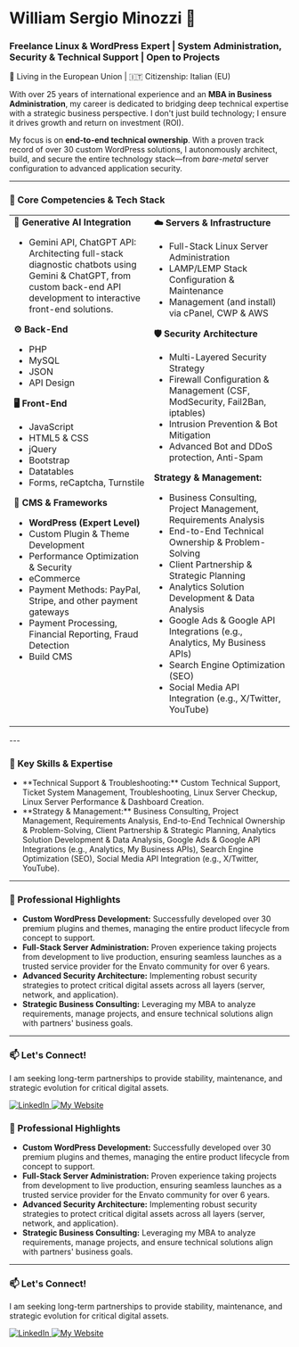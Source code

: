 # William Sergio Minozzi 👋
### Freelance Linux & WordPress Expert | System Administration, Security & Technical Support | Open to Projects 

<p align="left">
  📍 Living in the European Union | 🇮🇹 Citizenship: Italian (EU)
</p>

With over 25 years of international experience and an **MBA in Business Administration**, my career is dedicated to bridging deep technical expertise with a strategic business perspective. I don't just build technology; I ensure it drives growth and return on investment (ROI).

My focus is on **end-to-end technical ownership**. With a proven track record of over 30 custom WordPress solutions, I autonomously architect, build, and secure the entire technology stack—from *bare-metal* server configuration to advanced application security.

---

### 🚀 Core Competencies & Tech Stack

<table>
    <tr>
        <td valign="top" width="50%">
            <strong>🤖 Generative AI Integration</strong>
            <ul>
                <li>Gemini API, ChatGPT API: Architecting full-stack diagnostic chatbots using Gemini & ChatGPT, from custom back-end API development to interactive front-end solutions.</li>
            </ul>
            <strong>⚙️ Back-End</strong>
            <ul>
                <li>PHP</li>
                <li>MySQL</li>
                <li>JSON</li>
                <li>API Design</li>
            </ul>
            <strong>🖥️ Front-End</strong>
            <ul>
                <li>JavaScript</li>
                <li>HTML5 & CSS</li>
                <li>jQuery</li>
                <li>Bootstrap</li>
                <li>Datatables</li>
                <li>Forms, reCaptcha, Turnstile</li>
            </ul>
            <strong>🚀 CMS & Frameworks</strong>
            <ul>
                <li><strong>WordPress (Expert Level)</strong></li>
                <li>Custom Plugin & Theme Development</li>
                <li>Performance Optimization & Security</li>
                <li>eCommerce</li>
                <li>Payment Methods: PayPal, Stripe, and other payment gateways</li>
                <li>Payment Processing, Financial Reporting, Fraud Detection</li>
                <li>Build CMS</li>
            </ul>
        </td>
        <td valign="top" width="50%">
            <strong>☁️ Servers & Infrastructure</strong>
            <ul>
                <li>Full-Stack Linux Server Administration</li>
                <li>LAMP/LEMP Stack Configuration & Maintenance</li>
                <li>Management (and install) via cPanel, CWP & AWS</li>
            </ul>
            <strong>🛡️ Security Architecture</strong>
            <ul>
                <li>Multi-Layered Security Strategy</li>
                <li>Firewall Configuration & Management (CSF, ModSecurity, Fail2Ban, iptables)</li>
                <li>Intrusion Prevention & Bot Mitigation</li>
                <li>Advanced Bot and DDoS protection, Anti-Spam</li>
            </ul>
            <strong>Strategy & Management:</strong>
            <ul>
                <li>Business Consulting, Project Management, Requirements Analysis</li>
                <li>End-to-End Technical Ownership & Problem-Solving</li>
                <li>Client Partnership & Strategic Planning</li>
                <li>Analytics Solution Development & Data Analysis</li>
                <li>Google Ads & Google API Integrations (e.g., Analytics, My Business APIs)</li>
                <li>Search Engine Optimization (SEO)</li>
                <li>Social Media API Integration (e.g., X/Twitter, YouTube)</li>
            </ul>
        </td>
    </tr>
</table>
---

### 🌟 Key Skills & Expertise

<ul>
    <li>**Technical Support & Troubleshooting:** Custom Technical Support, Ticket System Management, Troubleshooting, Linux Server Checkup, Linux Server Performance & Dashboard Creation.</li>
    <li>**Strategy & Management:** Business Consulting, Project Management, Requirements Analysis, End-to-End Technical Ownership & Problem-Solving, Client Partnership & Strategic Planning, Analytics Solution Development & Data Analysis, Google Ads & Google API Integrations (e.g., Analytics, My Business APIs), Search Engine Optimization (SEO), Social Media API Integration (e.g., X/Twitter, YouTube).</li>
</ul>

---

### 🎯 Professional Highlights

-   **Custom WordPress Development:** Successfully developed over 30 premium plugins and themes, managing the entire product lifecycle from concept to support.
-   **Full-Stack Server Administration:** Proven experience taking projects from development to live production, ensuring seamless launches as a trusted service provider for the Envato community for over 6 years.
-   **Advanced Security Architecture:** Implementing robust security strategies to protect critical digital assets across all layers (server, network, and application).
-   **Strategic Business Consulting:** Leveraging my MBA to analyze requirements, manage projects, and ensure technical solutions align with partners' business goals.

---

### 📫 Let's Connect!

I am seeking long-term partnerships to provide stability, maintenance, and strategic evolution for critical digital assets.

<p>
<a href="https://www.linkedin.com/in/sergiominozzi/" target="_blank">
    <img src="https://img.shields.io/badge/LinkedIn-0077B5?style=for-the-badge&logo=linkedin&logoColor=white" alt="LinkedIn">
</a>

<a href="https://sergiominozzi.com" target="_blank">
    <img src="https://img.shields.io/badge/Website-4A90E2?style=for-the-badge&logo=firefox-browser&logoColor=white" alt="My Website">
</a>

</p>



### 🎯 Professional Highlights

-   **Custom WordPress Development:** Successfully developed over 30 premium plugins and themes, managing the entire product lifecycle from concept to support.
-   **Full-Stack Server Administration:** Proven experience taking projects from development to live production, ensuring seamless launches as a trusted service provider for the Envato community for over 6 years.
-   **Advanced Security Architecture:** Implementing robust security strategies to protect critical digital assets across all layers (server, network, and application).
-   **Strategic Business Consulting:** Leveraging my MBA to analyze requirements, manage projects, and ensure technical solutions align with partners' business goals.

---




### 📫 Let's Connect!

I am seeking long-term partnerships to provide stability, maintenance, and strategic evolution for critical digital assets.

<p>
  <!-- Link do LinkedIn -->
<a href="https://www.linkedin.com/in/sergiominozzi/" target="_blank">
  <img src="https://img.shields.io/badge/LinkedIn-0077B5?style=for-the-badge&logo=linkedin&logoColor=white" alt="LinkedIn">
</a>
<a href="https://sergiominozzi.com" target="_blank">
  <img src="https://img.shields.io/badge/Website-4A90E2?style=for-the-badge&logo=firefox-browser&logoColor=white" alt="My Website">
</a>
  

</p>



